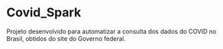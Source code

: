 # Covid_Spark
Projeto desenvolvido para automatizar a consulta dos dados do COVID no Brasil, obtidos do site do Governo federal.
